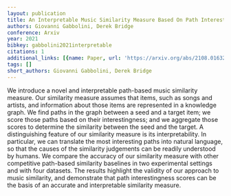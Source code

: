 ```yaml
---
layout: publication
title: An Interpretable Music Similarity Measure Based On Path Interestingness
authors: Giovanni Gabbolini, Derek Bridge
conference: Arxiv
year: 2021
bibkey: gabbolini2021interpretable
citations: 1
additional_links: [{name: Paper, url: 'https://arxiv.org/abs/2108.01632'}]
tags: []
short_authors: Giovanni Gabbolini, Derek Bridge
---
```

We introduce a novel and interpretable path-based music similarity measure.
Our similarity measure assumes that items, such as songs and artists, and
information about those items are represented in a knowledge graph. We find
paths in the graph between a seed and a target item; we score those paths based
on their interestingness; and we aggregate those scores to determine the
similarity between the seed and the target. A distinguishing feature of our
similarity measure is its interpretability. In particular, we can translate the
most interesting paths into natural language, so that the causes of the
similarity judgements can be readily understood by humans. We compare the
accuracy of our similarity measure with other competitive path-based similarity
baselines in two experimental settings and with four datasets. The results
highlight the validity of our approach to music similarity, and demonstrate
that path interestingness scores can be the basis of an accurate and
interpretable similarity measure.